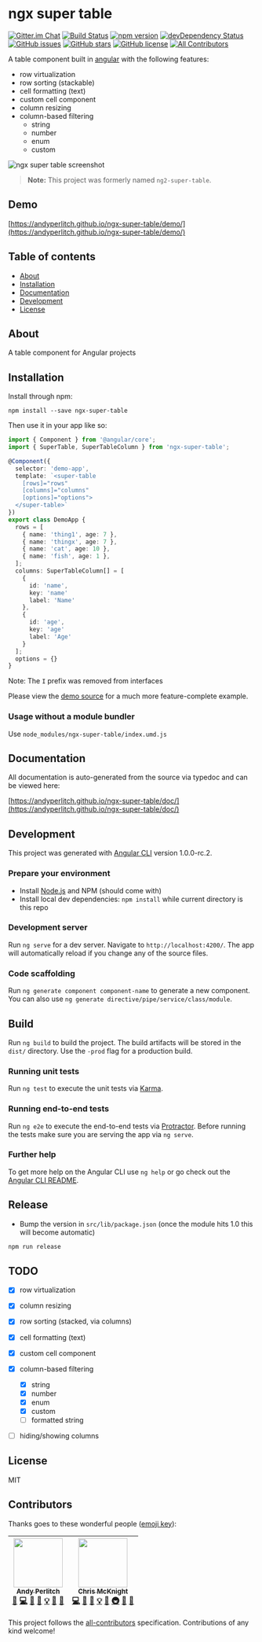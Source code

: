 # ngx super table
[![Gitter.im Chat](https://img.shields.io/badge/gitter-join%20chat-green.svg)](https://gitter.im/ngx-super-table)
[![Build Status](https://travis-ci.org/andyperlitch/ngx-super-table.svg?branch=master)](https://travis-ci.org/andyperlitch/ngx-super-table)
[![npm version](https://badge.fury.io/js/ngx-super-table.svg)](http://badge.fury.io/js/ngx-super-table)
[![devDependency Status](https://david-dm.org/andyperlitch/ngx-super-table/dev-status.svg)](https://david-dm.org/andyperlitch/ngx-super-table#info=devDependencies)
[![GitHub issues](https://img.shields.io/github/issues/andyperlitch/ngx-super-table.svg)](https://github.com/andyperlitch/ngx-super-table/issues)
[![GitHub stars](https://img.shields.io/github/stars/andyperlitch/ngx-super-table.svg)](https://github.com/andyperlitch/ngx-super-table/stargazers)
[![GitHub license](https://img.shields.io/badge/license-MIT-blue.svg)](https://raw.githubusercontent.com/andyperlitch/ngx-super-table/master/MIT-LICENSE)
[![All Contributors](https://img.shields.io/badge/all_contributors-2-orange.svg?style=flat-square)](#contributors)

A table component built in [angular](https://angular.io) with the following features:

- row virtualization
- row sorting (stackable)
- cell formatting (text)
- custom cell component
- column resizing
- column-based filtering
  - string
  - number
  - enum
  - custom

![ngx super table screenshot](http://i.imgur.com/ERUHmza.png)


> **Note:** This project was formerly named `ng2-super-table`.

## Demo

[https://andyperlitch.github.io/ngx-super-table/demo/](https://andyperlitch.github.io/ngx-super-table/demo/)

## Table of contents

- [About](#about)
- [Installation](#installation)
- [Documentation](#documentation)
- [Development](#development)
- [License](#license)

## About

A table component for Angular projects

## Installation

Install through npm:
```
npm install --save ngx-super-table
```

Then use it in your app like so:

```typescript
import { Component } from '@angular/core';
import { SuperTable, SuperTableColumn } from 'ngx-super-table';

@Component({
  selector: 'demo-app',
  template: `<super-table
    [rows]="rows"
    [columns]="columns"
    [options]="options">
  </super-table>`
})
export class DemoApp {
  rows = [
    { name: 'thing1', age: 7 },
    { name: 'thingx', age: 7 },
    { name: 'cat', age: 10 },
    { name: 'fish', age: 1 },
  ];
  columns: SuperTableColumn[] = [
    {
      id: 'name',
      key: 'name'
      label: 'Name'
    },
    {
      id: 'age',
      key: 'age'
      label: 'Age'
    }
  ];
  options = {}
}
```

  Note: The `I` prefix was removed from interfaces

Please view the [demo source](https://github.com/andyperlitch/ngx-super-table/blob/master/src/app/demo.component.ts) for a much more feature-complete example.

### Usage without a module bundler

Use `node_modules/ngx-super-table/index.umd.js`

## Documentation
All documentation is auto-generated from the source via typedoc and can be viewed here:

[https://andyperlitch.github.io/ngx-super-table/doc/](https://andyperlitch.github.io/ngx-super-table/doc/)

## Development

This project was generated with [Angular CLI](https://github.com/angular/angular-cli) version 1.0.0-rc.2.

### Prepare your environment
* Install [Node.js](http://nodejs.org/) and NPM (should come with)
* Install local dev dependencies: `npm install` while current directory is this repo

### Development server
Run `ng serve` for a dev server. Navigate to `http://localhost:4200/`. The app will automatically reload if you change any of the source files.

### Code scaffolding

Run `ng generate component component-name` to generate a new component. You can also use `ng generate directive/pipe/service/class/module`.

## Build

Run `ng build` to build the project. The build artifacts will be stored in the `dist/` directory. Use the `-prod` flag for a production build.

### Running unit tests

Run `ng test` to execute the unit tests via [Karma](https://karma-runner.github.io).

### Running end-to-end tests

Run `ng e2e` to execute the end-to-end tests via [Protractor](http://www.protractortest.org/).
Before running the tests make sure you are serving the app via `ng serve`.

### Further help

To get more help on the Angular CLI use `ng help` or go check out the [Angular CLI README](https://github.com/angular/angular-cli/blob/master/README.md).

## Release

* Bump the version in `src/lib/package.json` (once the module hits 1.0 this will become automatic)

```bash
npm run release
```

## TODO
- [X] row virtualization
- [X] column resizing
- [X] row sorting (stacked, via columns)
- [X] cell formatting (text)
- [X] custom cell component
- [X] column-based filtering
  - [X] string
  - [X] number
  - [X] enum
  - [X] custom
  - [ ] formatted string
- [ ] hiding/showing columns


## License

MIT

## Contributors

Thanks goes to these wonderful people ([emoji key](https://github.com/kentcdodds/all-contributors#emoji-key)):

<!-- ALL-CONTRIBUTORS-LIST:START - Do not remove or modify this section -->
| [<img src="https://avatars2.githubusercontent.com/u/1390651?v=4" width="100px;"/><br /><sub>Andy Perlitch</sub>](https://github.com/andyperlitch)<br />[💬](#question-andyperlitch "Answering Questions") [💻](https://github.com/andyperlitch/ngx-super-table/commits?author=andyperlitch "Code") [🎨](#design-andyperlitch "Design") [📖](https://github.com/andyperlitch/ngx-super-table/commits?author=andyperlitch "Documentation") [💡](#example-andyperlitch "Examples") [🤔](#ideas-andyperlitch "Ideas, Planning, & Feedback") [👀](#review-andyperlitch "Reviewed Pull Requests") | [<img src="https://avatars0.githubusercontent.com/u/735717?v=4" width="100px;"/><br /><sub>Chris McKnight</sub>](https://github.com/cmckni3)<br />[💻](https://github.com/andyperlitch/ngx-super-table/commits?author=cmckni3 "Code") [🎨](#design-cmckni3 "Design") [📖](https://github.com/andyperlitch/ngx-super-table/commits?author=cmckni3 "Documentation") [💡](#example-cmckni3 "Examples") [🤔](#ideas-cmckni3 "Ideas, Planning, & Feedback") [🚇](#infra-cmckni3 "Infrastructure (Hosting, Build-Tools, etc)") [👀](#review-cmckni3 "Reviewed Pull Requests") [🔧](#tool-cmckni3 "Tools") |
| :---: | :---: |
<!-- ALL-CONTRIBUTORS-LIST:END -->

This project follows the [all-contributors](https://github.com/kentcdodds/all-contributors) specification. Contributions of any kind welcome!
